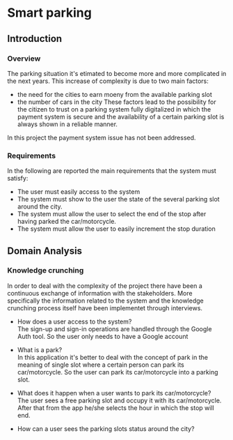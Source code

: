 # Smart parking

## Introduction

### Overview
The parking situation it's etimated to become more and more complicated in the next years. This increase of complexity is due to two main factors:
* the need for the cities to earn moeny from the available parking slot
* the number of cars in the city
These factors lead to the possibility for the citizen to trust on a parking system fully digitalized in which the payment system is secure and the availability of a certain parking slot is always shown in a reliable manner.

In this project the payment system issue has not been addressed.

### Requirements
In the following are reported the main requirements that the system must satisfy:
* The user must easily access to the system
* The system must show to the user the state of the several parking slot around the city.
* The system must allow the user to select the end of the stop after having parked the car/motorcycle.
* The system must allow the user to easily increment the stop duration

## Domain Analysis

### Knowledge crunching

In order to deal with the complexity of the project there have been a continuous exchange of information with the stakeholders. More specifically the information related to the system and the knowledge crunching process itself have been implementet through interviews.

* How does a user access to the system?\
The sign-up and sign-in operations are handled through the Google Auth tool. So the user only needs to have a Google account

* What is a park?\
In this application it's better to deal with the concept of park in the meaning of single slot where a certain person can park its car/motorcycle. So the user can park its car/motorcycle into a parking slot.

* What does it happen when a user wants to park its car/motorcycle?\
The user sees a free parking slot and occupy it with its car/motorcycle. After that from the app he/she selects the hour in which the stop will end.

* How can a user sees the parking slots status around the city?


